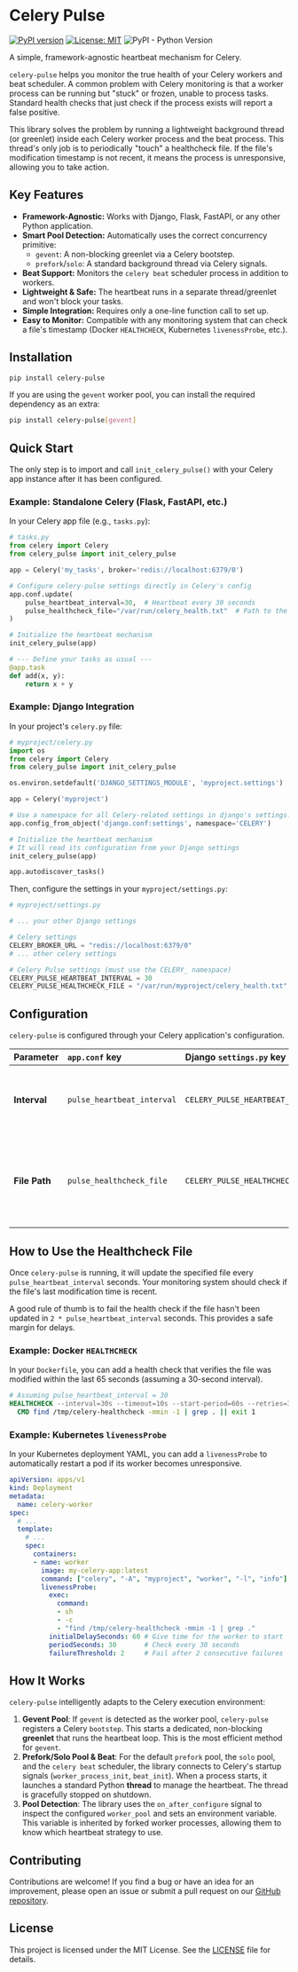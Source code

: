# Celery Pulse

[![PyPI version](https://badge.fury.io/py/celery-pulse.svg)](https://badge.fury.io/py/celery-pulse)
[![License: MIT](https://img.shields.io/badge/License-MIT-yellow.svg)](https://opensource.org/licenses/MIT)
![PyPI - Python Version](https://img.shields.io/pypi/pyversions/celery-pulse)

A simple, framework-agnostic heartbeat mechanism for Celery.

`celery-pulse` helps you monitor the true health of your Celery workers and beat scheduler. A common problem with Celery monitoring is that a worker process can be running but "stuck" or frozen, unable to process tasks. Standard health checks that just check if the process exists will report a false positive.

This library solves the problem by running a lightweight background thread (or greenlet) inside each Celery worker process and the beat process. This thread's only job is to periodically "touch" a healthcheck file. If the file's modification timestamp is not recent, it means the process is unresponsive, allowing you to take action.

## Key Features

-   **Framework-Agnostic:** Works with Django, Flask, FastAPI, or any other Python application.
-   **Smart Pool Detection:** Automatically uses the correct concurrency primitive:
    -   `gevent`: A non-blocking greenlet via a Celery bootstep.
    -   `prefork`/`solo`: A standard background thread via Celery signals.
-   **Beat Support:** Monitors the `celery beat` scheduler process in addition to workers.
-   **Lightweight & Safe:** The heartbeat runs in a separate thread/greenlet and won't block your tasks.
-   **Simple Integration:** Requires only a one-line function call to set up.
-   **Easy to Monitor:** Compatible with any monitoring system that can check a file's timestamp (Docker `HEALTHCHECK`, Kubernetes `livenessProbe`, etc.).

## Installation

```bash
pip install celery-pulse
```

If you are using the `gevent` worker pool, you can install the required dependency as an extra:
```bash
pip install celery-pulse[gevent]
```

## Quick Start

The only step is to import and call `init_celery_pulse()` with your Celery app instance after it has been configured.

### Example: Standalone Celery (Flask, FastAPI, etc.)

In your Celery app file (e.g., `tasks.py`):

```python
# tasks.py
from celery import Celery
from celery_pulse import init_celery_pulse

app = Celery('my_tasks', broker='redis://localhost:6379/0')

# Configure celery-pulse settings directly in Celery's config
app.conf.update(
    pulse_heartbeat_interval=30,  # Heartbeat every 30 seconds
    pulse_healthcheck_file="/var/run/celery_health.txt"  # Path to the heartbeat file
)

# Initialize the heartbeat mechanism
init_celery_pulse(app)

# --- Define your tasks as usual ---
@app.task
def add(x, y):
    return x + y
```

### Example: Django Integration

In your project's `celery.py` file:

```python
# myproject/celery.py
import os
from celery import Celery
from celery_pulse import init_celery_pulse

os.environ.setdefault('DJANGO_SETTINGS_MODULE', 'myproject.settings')

app = Celery('myproject')

# Use a namespace for all Celery-related settings in django's settings.py
app.config_from_object('django.conf:settings', namespace='CELERY')

# Initialize the heartbeat mechanism
# It will read its configuration from your Django settings
init_celery_pulse(app)

app.autodiscover_tasks()
```

Then, configure the settings in your `myproject/settings.py`:

```python
# myproject/settings.py

# ... your other Django settings

# Celery settings
CELERY_BROKER_URL = "redis://localhost:6379/0"
# ... other celery settings

# Celery Pulse settings (must use the CELERY_ namespace)
CELERY_PULSE_HEARTBEAT_INTERVAL = 30
CELERY_PULSE_HEALTHCHECK_FILE = "/var/run/myproject/celery_health.txt"
```

## Configuration

`celery-pulse` is configured through your Celery application's configuration.

| Parameter | `app.conf` key | Django `settings.py` key | Description | Default |
| :--- | :--- | :--- | :--- | :--- |
| **Interval** | `pulse_heartbeat_interval` | `CELERY_PULSE_HEARTBEAT_INTERVAL` | The interval in seconds at which the heartbeat file is touched. | `60` |
| **File Path** | `pulse_healthcheck_file` | `CELERY_PULSE_HEALTHCHECK_FILE` | The absolute path to the healthcheck file that will be created and updated. | `"/tmp/celery_healthcheck"` |

## How to Use the Healthcheck File

Once `celery-pulse` is running, it will update the specified file every `pulse_heartbeat_interval` seconds. Your monitoring system should check if the file's last modification time is recent.

A good rule of thumb is to fail the health check if the file hasn't been updated in `2 * pulse_heartbeat_interval` seconds. This provides a safe margin for delays.

### Example: Docker `HEALTHCHECK`

In your `Dockerfile`, you can add a health check that verifies the file was modified within the last 65 seconds (assuming a 30-second interval).

```dockerfile
# Assuming pulse_heartbeat_interval = 30
HEALTHCHECK --interval=30s --timeout=10s --start-period=60s --retries=3 \
  CMD find /tmp/celery-healthcheck -mmin -1 | grep . || exit 1
```

### Example: Kubernetes `livenessProbe`

In your Kubernetes deployment YAML, you can add a `livenessProbe` to automatically restart a pod if its worker becomes unresponsive.

```yaml
apiVersion: apps/v1
kind: Deployment
metadata:
  name: celery-worker
spec:
  # ...
  template:
    # ...
    spec:
      containers:
      - name: worker
        image: my-celery-app:latest
        command: ["celery", "-A", "myproject", "worker", "-l", "info"]
        livenessProbe:
          exec:
            command:
            - sh
            - -c
            - "find /tmp/celery-healthcheck -mmin -1 | grep ."
          initialDelaySeconds: 60 # Give time for the worker to start
          periodSeconds: 30       # Check every 30 seconds
          failureThreshold: 2     # Fail after 2 consecutive failures
```

## How It Works

`celery-pulse` intelligently adapts to the Celery execution environment:

1.  **Gevent Pool**: If `gevent` is detected as the worker pool, `celery-pulse` registers a Celery `bootstep`. This starts a dedicated, non-blocking **greenlet** that runs the heartbeat loop. This is the most efficient method for `gevent`.
2.  **Prefork/Solo Pool & Beat**: For the default `prefork` pool, the `solo` pool, and the `celery beat` scheduler, the library connects to Celery's startup signals (`worker_process_init`, `beat_init`). When a process starts, it launches a standard Python **thread** to manage the heartbeat. The thread is gracefully stopped on shutdown.
3.  **Pool Detection**: The library uses the `on_after_configure` signal to inspect the configured `worker_pool` and sets an environment variable. This variable is inherited by forked worker processes, allowing them to know which heartbeat strategy to use.

## Contributing

Contributions are welcome! If you find a bug or have an idea for an improvement, please open an issue or submit a pull request on our [GitHub repository](https://github.com/yourusername/celery-pulse).

## License

This project is licensed under the MIT License. See the [LICENSE](LICENSE) file for details.
